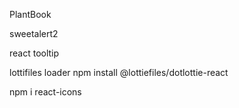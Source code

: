 PlantBook

sweetalert2

react tooltip

lottifiles loader
npm install @lottiefiles/dotlottie-react

npm i react-icons